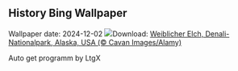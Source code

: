 ## History Bing Wallpaper
Wallpaper date: 2024-12-02
![](https://www.bing.com/th?id=OHR.SnowMoose_DE-DE0618096568_UHD.jpg&w=1000)Download: [Weiblicher Elch, Denali-Nationalpark, Alaska, USA (© Cavan Images/Alamy)](https://www.bing.com/th?id=OHR.SnowMoose_DE-DE0618096568_UHD.jpg)

Auto get programm by LtgX
